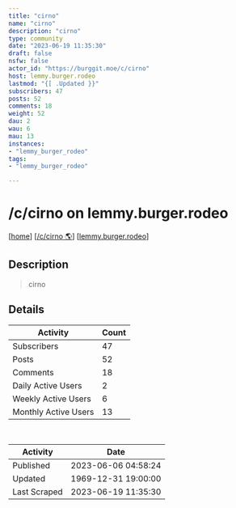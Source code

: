 ```yaml
---
title: "cirno" 
name: "cirno"
description: "cirno"
type: community
date: "2023-06-19 11:35:30"
draft: false
nsfw: false
actor_id: "https://burggit.moe/c/cirno"
host: lemmy.burger.rodeo
lastmod: "{[ .Updated }}"
subscribers: 47
posts: 52
comments: 18
weight: 52
dau: 2
wau: 6
mau: 13
instances:
- "lemmy_burger_rodeo"
tags: 
- "lemmy_burger_rodeo"

---
```


# /c/cirno on lemmy.burger.rodeo

[[home](/)]
[[/c/cirno 🌎](https://burggit.moe/c/cirno)]
[[lemmy.burger.rodeo](/instances/lemmy_burger_rodeo)]


## Description 

<blockquote class="description">
cirno
</blockquote>


## Details

| Activity | Count  |
|----------------------|---|
| Subscribers          | 47 |
| Posts                | 52  |
| Comments             | 18  |
| Daily Active Users   | 2  |
| Weekly Active Users  | 6  |
| Monthly Active Users | 13  |

<br>

| Activity | Date |
|----------------------|---|
| Published            | 2023-06-06 04:58:24 |
| Updated              | 1969-12-31 19:00:00 |
| Last Scraped         | 2023-06-19 11:35:30 |
